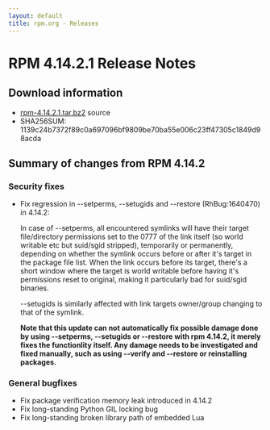 ```yaml
---
layout: default
title: rpm.org - Releases
---
```


# RPM 4.14.2.1 Release Notes

## Download information

 * [rpm-4.14.2.1.tar.bz2](http://ftp.rpm.org/releases/rpm-4.14.x/rpm-4.14.2.1.tar.bz2) source
 * SHA256SUM: 1139c24b7372f89c0a697096bf9809be70ba55e006c23ff47305c1849d98acda

## Summary of changes from RPM 4.14.2

### Security fixes ###

 * Fix regression in --setperms, --setugids and --restore (RhBug:1640470) in 4.14.2:

   In case of --setperms, all encountered symlinks will have their
   target file/directory permissions set to the 0777 of the link itself
   (so world writable etc but suid/sgid stripped), temporarily or permanently,
   depending on whether the symlink occurs before or after it's target in the
   package file list. When the link occurs before its target, there's a short
   window where the target is world writable before having it's permissions
   reset to original, making it particularly bad for suid/sgid binaries.
    
   --setugids is similarly affected with link targets owner/group changing
   to that of the symlink.

   **Note that this update can not automatically fix possible damage
     done by using --setperms, --setugids or --restore with rpm 4.14.2,
     it merely fixes the functionlity itself. Any damage needs to be
     investigated and fixed manually, such as using --verify and --restore
     or reinstalling packages.**

### General bugfixes ###

 * Fix package verification memory leak introduced in 4.14.2
 * Fix long-standing Python GIL locking bug
 * Fix long-standing broken library path of embedded Lua 

